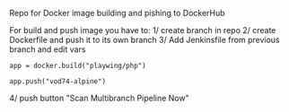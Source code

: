 Repo for Docker image building and pishing to DockerHub

For build and push image you have to:
1/ create branch in repo
2/ create Dockerfile and push it to its own branch
3/ Add Jenkinsfile from previous branch and edit vars
```
app = docker.build("playwing/php")    
```
```          
app.push("vod74-alpine")     
```
4/ push button "Scan Multibranch Pipeline Now"